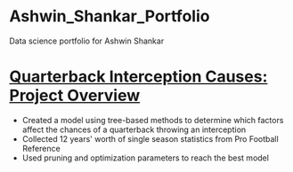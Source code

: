 # Ashwin_Shankar_Portfolio
Data science portfolio for Ashwin Shankar

# [Quarterback Interception Causes: Project Overview](https://github.com/ashwin35/QBI_Project)
* Created a model using tree-based methods to determine which factors affect the chances of a quarterback throwing an interception
* Collected 12 years' worth of single season statistics from Pro Football Reference
* Used pruning and optimization parameters to reach the best model
